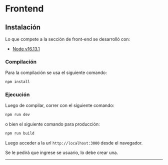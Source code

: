 # Frontend

## Instalación

Lo que compete a la sección de front-end se desarrolló con: 
* [Node v16.13.1](https://nodejs.org/ru/blog/release/v16.13.1/)

### Compilación

Para la compilación se usa el siguiente comando:

```sh
npm install
```

### Ejecución

Luego de compilar, correr con el siguiente comando:

```sh
npm run dev
```

o bien el siguiente comando para producción:

```sh
npm run build
```

Luego acceder a la url `http://localhost:3000` desde el navegador.

Se le pedirá que ingrese se usuario, lo debe crear una.

----